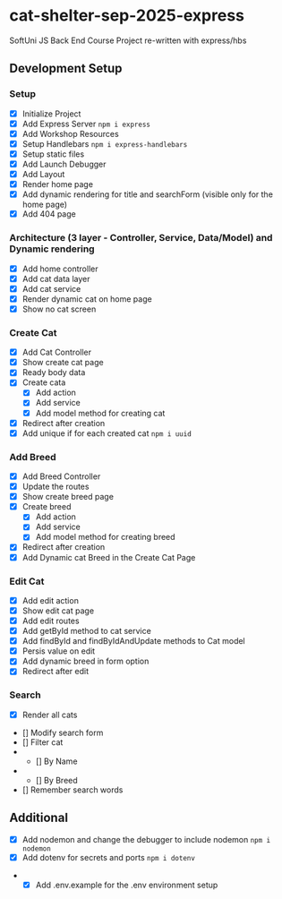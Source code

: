 # cat-shelter-sep-2025-express

SoftUni JS Back End Course Project re-written with express/hbs

## Development Setup

### Setup

- [x] Initialize Project
- [x] Add Express Server `npm i express`
- [x] Add Workshop Resources
- [x] Setup Handlebars `npm i express-handlebars`
- [x] Setup static files
- [x] Add Launch Debugger
- [x] Add Layout
- [x] Render home page
- [x] Add dynamic rendering for title and searchForm (visible only for the home page)
- [x] Add 404 page

### Architecture (3 layer - Controller, Service, Data/Model) and Dynamic rendering

- [x] Add home controller
- [x] Add cat data layer
- [x] Add cat service
- [x] Render dynamic cat on home page
- [x] Show no cat screen

### Create Cat

- [x] Add Cat Controller
- [x] Show create cat page
- [x] Ready body data
- [x] Create cata
  - [x] Add action
  - [x] Add service
  - [x] Add model method for creating cat
- [x] Redirect after creation
- [x] Add unique if for each created cat `npm i uuid`

### Add Breed

- [x] Add Breed Controller
- [x] Update the routes
- [x] Show create breed page
- [x] Create breed
  - [x] Add action
  - [x] Add service
  - [x] Add model method for creating breed
- [x] Redirect after creation
- [x] Add Dynamic cat Breed in the Create Cat Page

### Edit Cat

- [x] Add edit action
- [x] Show edit cat page
- [x] Add edit routes
- [x] Add getById method to cat service
- [x] Add findById and findByIdAndUpdate methods to Cat model
- [x] Persis value on edit
- [x] Add dynamic breed in form option
- [x] Redirect after edit

### Search

- [x] Render all cats
- [] Modify search form
- [] Filter cat
- - [] By Name
- - [] By Breed
- [] Remember search words

## Additional

- [x] Add nodemon and change the debugger to include nodemon `npm i nodemon`
- [x] Add dotenv for secrets and ports `npm i dotenv`
- - [x] Add .env.example for the .env environment setup
